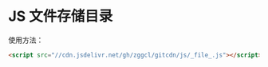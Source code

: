 # JS 文件存储目录

使用方法：

```html
<script src="//cdn.jsdelivr.net/gh/zggcl/gitcdn/js/_file_.js"></script>
```
